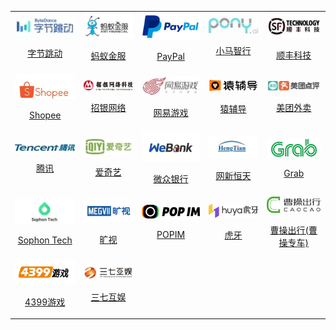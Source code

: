 <table align="center">
</tr><tr>
  <td align="center">
    <a href="infos/字节跳动-社招.md">
      <img src="assets/logo-字节跳动.jpg" width="140px">
      <p>字节跳动</p>
    </a>
  </td>
  <td align="center">
    <a href="infos/蚂蚁金服.md">
      <img src="assets/logo-蚂蚁金服.jpg" width="140px">
      <p>蚂蚁金服</p>
    </a>
  </td>
  </td>
    <td align="center">
    <a href="infos/PayPal.md">
     <img src="assets/paypal-logo.jpg" width="140px">
     <p>PayPal</p>
    </a>
  </td>
  <td align="center">
    <a href="infos/小马智行.md">
      <img src="assets/logo-小马智行.jpg" width="140px">
      <p>小马智行</p>
    </a>
  </td>
  <td align="center">
    <a href="infos/顺丰科技.md">
      <img src="assets/logo-顺丰科技.jpg" width="140px">
      <p>顺丰科技</p>
    </a>
  </td>
</tr><tr>
  <td align="center">
    <a href="infos/Shopee.md">
      <img src="assets/logo-Shopee.jpg" width="140px">
      <p>Shopee</p>
    </a>
  </td>
  <td align="center">
    <a href="infos/招银网络.md">
      <img src="assets/logo-招银网络.jpg" width="140px">
      <p>招银网络</p>
    </a>
  </td>
  <td align="center">
    <a href="infos/网易游戏.md">
      <img src="assets/logo-网易游戏.jpg" width="140px">
      <p>网易游戏</p>
    </a>
  </td>
  <td align="center">
    <a href="infos/猿辅导.md">
      <img src="assets/logo-猿辅导.jpg" width="140px">
      <p>猿辅导
</p>
    </a>
  </td>
  <td align="center">
    <a href="infos/美团外卖.md">
      <img src="assets/logo-美团外卖.jpg" width="140px">
      <p>美团外卖
</p>
    </a>
  </td>
</tr><tr>
  <td align="center">
    <a href="infos/腾讯.md">
      <img src="assets/logo-腾讯.jpg" width="140px">
      <p>腾讯
</p>
    </a>
  </td>
  <td align="center">
    <a href="infos/爱奇艺.md">
      <img src="assets/logo-爱奇艺.jpg" width="140px">
      <p>爱奇艺
</p>
    </a>
  </td>
  <td align="center">
    <a href="infos/微众银行.md">
      <img src="assets/logo-微众银行.jpg" width="140px">
      <p>微众银行
</p>
    </a>
  </td>
  <td align="center">
    <a href="infos/网新恒天.md">
      <img src="assets/logo-网新恒天.jpg" width="140px">
      <p>网新恒天
</p>
    </a>
  </td>
  <td align="center">
    <a href="infos/Grab.md">
      <img src="assets/logo-Grab.jpg" width="140px">
      <p>Grab
</p>
    </a>
  </td>
</tr><tr>
  <td align="center">
    <a href="infos/Sophon Tech.md">
      <img src="assets/logo-Sophon Tech.jpg" width="140px">
      <p>Sophon Tech</p>
    </a>
  </td>
    <td align="center">
    <a href="infos/旷视.md">
      <img src="assets/logo-旷视.jpeg" width="140px">
      <p>旷视</p>
    </a>
  </td>
  <td align="center">
    <a href="infos/POPIM.md">
      <img src="assets/logo-POPIM.jpg" width="140px">
      <p>POPIM</p>
    </a>
  </td>
    <td align="center">
    <a href="infos/虎牙.md">
      <img src="assets/logo-虎牙.png" width="140px">
      <p>虎牙</p>
    </a>
  </td>
  </td>
    <td align="center">
    <a href="infos/曹操出行.md">
      <img src="assets/logo-曹操出行.png" width="140px">
      <p>曹操出行(曹操专车)</p>
    </a>
  </td>
  </tr><tr>
  </td>
    <td align="center">
    <a href="infos/4399游戏.md">
      <img src="assets/logo-4399游戏.png" width="140px">
      <p>4399游戏</p>
    </a>
  </td>
    <td align="center">
    <a href="infos/三七互娱.md">
      <img src="assets/logo-三七互娱.png" width="140px">
      <p>三七互娱</p>
    </a>
  </td>
</table>
